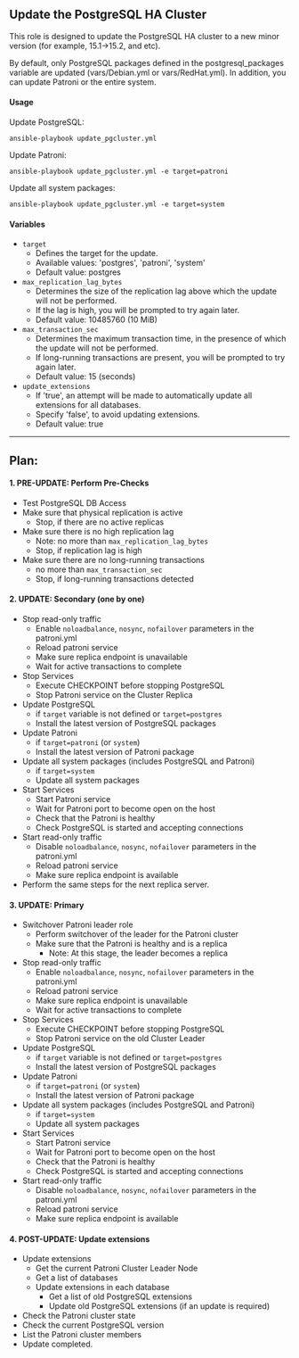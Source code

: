 ## Update the PostgreSQL HA Cluster

This role is designed to update the PostgreSQL HA cluster to a new minor version (for example, 15.1->15.2, and etc).

By default, only PostgreSQL packages defined in the postgresql_packages variable are updated (vars/Debian.yml or vars/RedHat.yml). In addition, you can update Patroni or the entire system. 

#### Usage

Update PostgreSQL:

`ansible-playbook update_pgcluster.yml`

Update Patroni:

`ansible-playbook update_pgcluster.yml -e target=patroni`

Update all system packages:

`ansible-playbook update_pgcluster.yml -e target=system`


#### Variables

- `target` 
  - Defines the target for the update.
  - Available values: 'postgres', 'patroni', 'system'
  - Default value: postgres
- `max_replication_lag_bytes`
  - Determines the size of the replication lag above which the update will not be performed.
  - If the lag is high, you will be prompted to try again later.
  - Default value: 10485760 (10 MiB)
- `max_transaction_sec`
  - Determines the maximum transaction time, in the presence of which the update will not be performed.
  - If long-running transactions are present, you will be prompted to try again later. 
  - Default value: 15 (seconds)
- `update_extensions`
  - If 'true', an attempt will be made to automatically update all extensions for all databases.
  - Specify 'false', to avoid updating extensions.
  - Default value: true
---

## Plan:

#### 1. PRE-UPDATE: Perform Pre-Checks
- Test PostgreSQL DB Access
- Make sure that physical replication is active
  - Stop, if there are no active replicas
- Make sure there is no high replication lag
  - Note: no more than `max_replication_lag_bytes`
  - Stop, if replication lag is high
- Make sure there are no long-running transactions
  - no more than `max_transaction_sec`
  - Stop, if long-running transactions detected
#### 2. UPDATE: Secondary (one by one)
- Stop read-only traffic
  - Enable `noloadbalance`, `nosync`, `nofailover` parameters in the patroni.yml
  - Reload patroni service
  - Make sure replica endpoint is unavailable
  - Wait for active transactions to complete
- Stop Services
  - Execute CHECKPOINT before stopping PostgreSQL
  - Stop Patroni service on the Cluster Replica
- Update PostgreSQL
  - if `target` variable is not defined or `target=postgres`
  - Install the latest version of PostgreSQL packages
- Update Patroni
  - if `target=patroni` (or `system`)
  - Install the latest version of Patroni package
- Update all system packages (includes PostgreSQL and Patroni)
  - if `target=system`
  - Update all system packages
- Start Services
  - Start Patroni service
  - Wait for Patroni port to become open on the host
  - Check that the Patroni is healthy
  - Check PostgreSQL is started and accepting connections
- Start read-only traffic
  - Disable `noloadbalance`, `nosync`, `nofailover` parameters in the patroni.yml
  - Reload patroni service
  - Make sure replica endpoint is available
- Perform the same steps for the next replica server.
#### 3. UPDATE: Primary
- Switchover Patroni leader role
  - Perform switchover of the leader for the Patroni cluster
  -  Make sure that the Patroni is healthy and is a replica
     - Note: At this stage, the leader becomes a replica
- Stop read-only traffic
  - Enable `noloadbalance`, `nosync`, `nofailover` parameters in the patroni.yml
  - Reload patroni service
  - Make sure replica endpoint is unavailable
  - Wait for active transactions to complete
- Stop Services
  - Execute CHECKPOINT before stopping PostgreSQL
  - Stop Patroni service on the old Cluster Leader
- Update PostgreSQL
  - if `target` variable is not defined or `target=postgres`
  - Install the latest version of PostgreSQL packages
- Update Patroni
  - if `target=patroni` (or `system`)
  - Install the latest version of Patroni package
- Update all system packages (includes PostgreSQL and Patroni)
  - if `target=system`
  - Update all system packages
- Start Services
  - Start Patroni service
  - Wait for Patroni port to become open on the host
  - Check that the Patroni is healthy
  - Check PostgreSQL is started and accepting connections
- Start read-only traffic
  - Disable `noloadbalance`, `nosync`, `nofailover` parameters in the patroni.yml
  - Reload patroni service
  - Make sure replica endpoint is available
#### 4. POST-UPDATE: Update extensions
- Update extensions
  - Get the current Patroni Cluster Leader Node
  - Get a list of databases
  - Update extensions in each database
    - Get a list of old PostgreSQL extensions
    - Update old PostgreSQL extensions (if an update is required)
- Check the Patroni cluster state
- Check the current PostgreSQL version
- List the Patroni cluster members
- Update completed.
